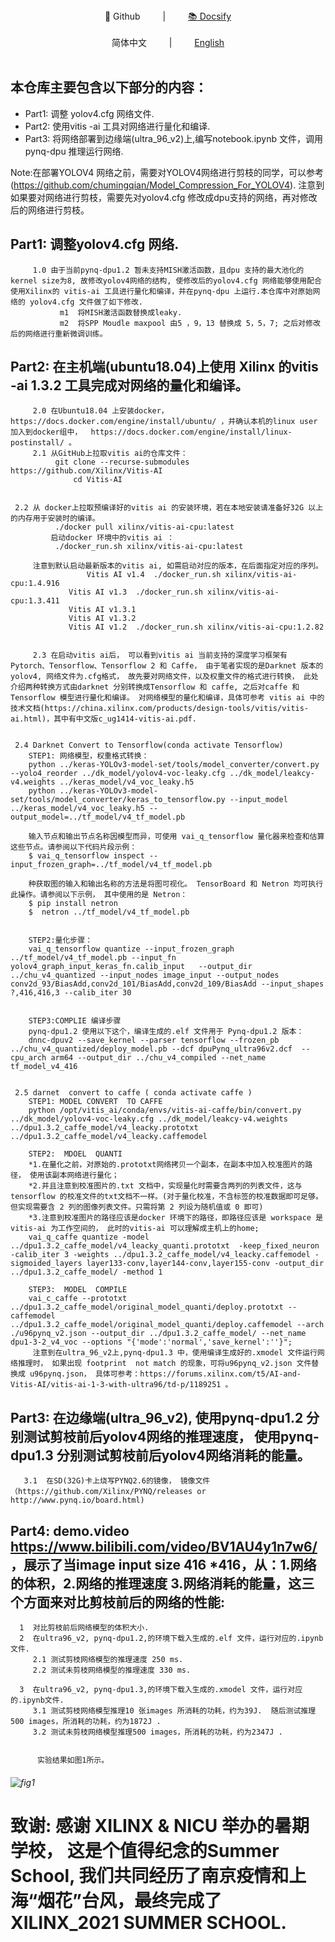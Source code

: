 
<div align="center">
📖 Github
&emsp;&emsp; | &emsp;&emsp;
<a href="https://github.com/chumingqian/Deploy_Yolov4_On_Ultra96_v2/">📚 Docsify</a>
</div> 
<br>

<div align="center">
简体中文
&emsp;&emsp; | &emsp;&emsp;
<a href="https://github.com/chumingqian/Deploy_Yolov4_On_Ultra96_v2/blob/main/README_eng.md">English</a>
</div> 
<br>

本仓库主要包含以下部分的内容：
------------
* Part1: 调整 yolov4.cfg 网络文件. 
* Part2: 使用vitis -ai 工具对网络进行量化和编译. 
* Part3: 将网络部署到边缘端(ultra_96_v2)上,编写notebook.ipynb 文件，调用pynq-dpu 推理运行网络.  
    
 Note:在部署YOLOV4 网络之前，需要对YOLOV4网络进行剪枝的同学，可以参考(https://github.com/chumingqian/Model_Compression_For_YOLOV4). 注意到如果要对网络进行剪枝，需要先对yolov4.cfg 修改成dpu支持的网络，再对修改后的网络进行剪枝。 

  

Part1:  调整yolov4.cfg 网络.
------------ 
      	 1.0 由于当前pynq-dpu1.2 暂未支持MISH激活函数，且dpu 支持的最大池化的kernel size为8, 故修改yolov4网络的结构, 使修改后的yolov4.cfg 网络能够使用配合使用Xilinx的 vitis-ai 工具进行量化和编译，并在pynq-dpu 上运行.本仓库中对原始网络的 yolov4.cfg 文件做了如下修改.
               m1  将MISH激活函数替换成leaky.     
               m2  将SPP Moudle maxpool 由5 ，9，13 替换成 5，5，7; 之后对修改后的网络进行重新微调训练。
         


Part2: 在主机端(ubuntu18.04)上使用 Xilinx 的vitis -ai 1.3.2 工具完成对网络的量化和编译。
------------

         2.0 在Ubuntu18.04 上安装docker， https://docs.docker.com/engine/install/ubuntu/ ，并确认本机的linux user 加入到docker组中，  https://docs.docker.com/engine/install/linux-postinstall/ 。
         2.1 从GitHub上拉取vitis ai的仓库文件：
	          git clone --recurse-submodules https://github.com/Xilinx/Vitis-AI  
                  cd Vitis-AI

	         	 
	 2.2 从 docker上拉取预编译好的vitis ai 的安装环境，若在本地安装请准备好32G 以上的内存用于安装时的编译。
	          ./docker pull xilinx/vitis-ai-cpu:latest  
             启动docker 环境中的vitis ai ：	    
	          ./docker_run.sh xilinx/vitis-ai-cpu:latest
		  
	     注意到默认启动最新版本的vitis ai, 如需启动对应的版本，在后面指定对应的序列。
		  	         Vitis AI v1.4	./docker_run.sh xilinx/vitis-ai-cpu:1.4.916
				 Vitis AI v1.3	./docker_run.sh xilinx/vitis-ai-cpu:1.3.411
				 Vitis AI v1.3.1
				 Vitis AI v1.3.2
				 Vitis AI v1.2	./docker_run.sh xilinx/vitis-ai-cpu:1.2.82
             
         
         2.3 在启动vitis ai后， 可以看到vitis ai 当前支持的深度学习框架有Pytorch、Tensorflow、Tensorflow 2 和 Caffe， 由于笔者实现的是Darknet 版本的yolov4, 网络文件为.cfg格式， 故先要对网络文件，以及权重文件的格式进行转换， 此处介绍两种转换方式由darknet 分别转换成Tensorflow 和 caffe, 之后对caffe 和 Tensorflow 模型进行量化和编译。 对网络模型的量化和编译，具体可参考 vitis ai 中的技术文档(https://china.xilinx.com/products/design-tools/vitis/vitis-ai.html)，其中有中文版c_ug1414-vitis-ai.pdf.     
        		

	 2.4 Darknet Convert to Tensorflow(conda activate Tensorflow) 
		STEP1: 网络模型，权重格式转换：		
		python ../keras-YOLOv3-model-set/tools/model_converter/convert.py --yolo4_reorder ../dk_model/yolov4-voc-leaky.cfg ../dk_model/leakcy-v4.weights ../keras_model/v4_voc_leaky.h5
		python ../keras-YOLOv3-model-set/tools/model_converter/keras_to_tensorflow.py --input_model ../keras_model/v4_voc_leaky.h5 --output_model=../tf_model/v4_tf_model.pb
	
		输入节点和输出节点名称因模型而异，可使用 vai_q_tensorflow 量化器来检查和估算这些节点。请参阅以下代码片段示例：
		$ vai_q_tensorflow inspect --input_frozen_graph=../tf_model/v4_tf_model.pb

		种获取图的输入和输出名称的方法是将图可视化。 TensorBoard 和 Netron 均可执行此操作。请参阅以下示例， 其中使用的是 Netron：
		$ pip install netron
		$  netron ../tf_model/v4_tf_model.pb


		STEP2:量化步骤：
		vai_q_tensorflow quantize --input_frozen_graph ../tf_model/v4_tf_model.pb --input_fn yolov4_graph_input_keras_fn.calib_input   --output_dir ../chu_v4_quantized --input_nodes image_input --output_nodes conv2d_93/BiasAdd,conv2d_101/BiasAdd,conv2d_109/BiasAdd --input_shapes ?,416,416,3 --calib_iter 30


		STEP3:COMPLIE 编译步骤		
		pynq-dpu1.2 使用以下这个，编译生成的.elf 文件用于 Pynq-dpu1.2 版本：	
		dnnc-dpuv2 --save_kernel --parser tensorflow --frozen_pb ../chu_v4_quantized/deploy_model.pb --dcf dpuPynq_ultra96v2.dcf  --cpu_arch arm64 --output_dir ../chu_v4_compiled --net_name tf_model_v4_416

				
	 2.5 darnet  convert to caffe ( conda activate caffe )	    
		STEP1: MODEL CONVERT  TO CAFFE
		python /opt/vitis_ai/conda/envs/vitis-ai-caffe/bin/convert.py ../dk_model/yolov4-voc-leaky.cfg ../dk_model/leakcy-v4.weights  ../dpu1.3.2_caffe_model/v4_leacky.prototxt ../dpu1.3.2_caffe_model/v4_leacky.caffemodel

		STEP2:  MDOEL  QUANTI
		*1.在量化之前，对原始的.prototxt网络拷贝一个副本，在副本中加入校准图片的路径， 使用该副本网络进行量化；
		*2.并且注意到校准图片的.txt 文档中，实现量化时需要含两列的列表文件，这与tensorflow 的校准文件的txt文档不一样。(对于量化校准，不含标签的校准数据即可足够。但实现需要含 2 列的图像列表文件。只需将第 2 列设为随机值或 0 即可)
		*3.注意到校准图片的路径应该是docker 环境下的路径，即路径应该是 workspace 是vitis-ai 为工作空间的， 此时的vitis-ai 可以理解成主机上的home;		
		vai_q_caffe quantize -model ../dpu1.3.2_caffe_model/v4_leacky_quanti.prototxt  -keep_fixed_neuron -calib_iter 3 -weights ../dpu1.3.2_caffe_model/v4_leacky.caffemodel -sigmoided_layers layer133-conv,layer144-conv,layer155-conv -output_dir ../dpu1.3.2_caffe_model/ -method 1 

		STEP3:  MODEL  COMPILE 
		vai_c_caffe --prototxt ../dpu1.3.2_caffe_model/original_model_quanti/deploy.prototxt --caffemodel ../dpu1.3.2_caffe_model/original_model_quanti/deploy.caffemodel --arch ./u96pynq_v2.json --output_dir ../dpu1.3.2_caffe_model/ --net_name dpu1-3-2_v4_voc --options "{'mode':'normal','save_kernel':''}";
		 注意到在ultra_96_v2上,pynq-dpu1.3 中，使用编译生成好的.xmodel 文件运行网络推理时， 如果出现 footprint  not match 的现象，可将u96pynq_v2.json 文件替换成 u96pynq.json， 具体可参考：https://forums.xilinx.com/t5/AI-and-Vitis-AI/vitis-ai-1-3-with-ultra96/td-p/1189251 。





Part3: 在边缘端(ultra_96_v2),  使用pynq-dpu1.2 分别测试剪枝前后yolov4网络的推理速度， 使用pynq-dpu1.3 分别测试剪枝前后yolov4网络消耗的能量。
------------
       3.1  在SD(32G)卡上烧写PYNQ2.6的镜像， 镜像文件（https://github.com/Xilinx/PYNQ/releases or http://www.pynq.io/board.html) 



Part4: demo.video https://www.bilibili.com/video/BV1AU4y1n7w6/ ，展示了当image input size 416 *416，从：1.网络的体积，2.网络的推理速度 3.网络消耗的能量，这三个方面来对比剪枝前后的网络的性能:
------------
 
      1  对比剪枝前后网络模型的体积大小.     
      2  在ultra96_v2, pynq-dpu1.2,的环境下载入生成的.elf 文件，运行对应的.ipynb文件.
         2.1 测试剪枝网络模型的推理速度 250 ms.
         2.2 测试未剪枝网络模型的推理速度 330 ms. 
         
      3  在ultra96_v2, pynq-dpu1.3,的环境下载入生成的.xmodel 文件，运行对应的.ipynb文件.
         3.1 测试剪枝网络模型推理10 张images 所消耗的功耗，约为39J.  随后测试推理500 images，所消耗的功耗，约为1872J .
         3.2 测试未剪枝网络模型推理500 images，所消耗的功耗，约为2347J .
    
                           
          实验结果如图1所示。
######  ![fig1](https://user-images.githubusercontent.com/46816091/128596310-88837fbf-3fec-47f4-a19e-ae7da825b611.png)



致谢:                           感谢 XILINX & NICU 举办的暑期学校， 这是个值得纪念的Summer School, 我们共同经历了南京疫情和上海“烟花”台风，最终完成了 XILINX_2021 SUMMER SCHOOL. 
======  
